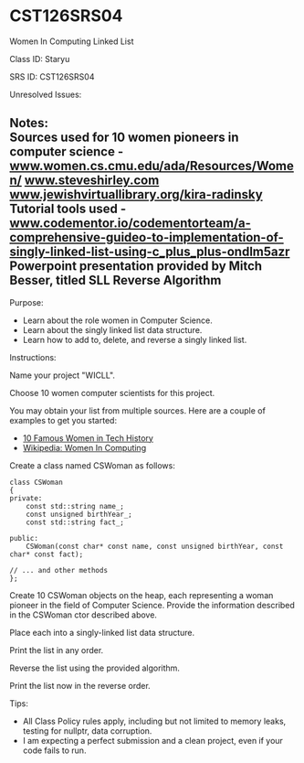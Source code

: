 # CST126SRS04  
Women In Computing Linked List  


Class ID: Staryu

SRS ID: CST126SRS04  

Unresolved Issues:  

Notes:  
Sources used for 10 women pioneers in computer science - 
	www.women.cs.cmu.edu/ada/Resources/Women/
	www.steveshirley.com
	www.jewishvirtuallibrary.org/kira-radinsky
Tutorial tools used - 
	www.codementor.io/codementorteam/a-comprehensive-guideo-to-implementation-of-singly-linked-list-using-c_plus_plus-ondlm5azr
	Powerpoint presentation provided by Mitch Besser, titled SLL Reverse Algorithm 
---

Purpose:  

- Learn about the role women in Computer Science.  
- Learn about the singly linked list data structure.  
- Learn how to add to, delete, and reverse a singly linked list.  

Instructions:  


Name your project "WICLL".  

Choose 10 women computer scientists for this project.  

You may obtain your list from multiple sources. Here are a couple of examples to get you started:

- [10 Famous Women in Tech History](https://insights.dice.com/2016/03/14/10-famous-women-in-tech-history/)
- [Wikipedia: Women In Computing](https://en.wikipedia.org/wiki/Women_in_computing)

Create a class named CSWoman as follows:  

```
class CSWoman  
{  
private:  
    const std::string name_;  
    const unsigned birthYear_;  
    const std::string fact_;  

public:  
    CSWoman(const char* const name, const unsigned birthYear, const char* const fact);

// ... and other methods  
};  
```

Create 10 CSWoman objects on the heap, each representing a woman pioneer in the field of Computer Science. Provide the information described in the CSWoman ctor described above.  

Place each into a singly-linked list data structure.  

Print the list in any order.  

Reverse the list using the provided algorithm.  

Print the list now in the reverse order.  

Tips:  

- All Class Policy rules apply, including but not limited to memory leaks, testing for nullptr, data corruption.  
- I am expecting a perfect submission and a clean project, even if your code fails to run.  
